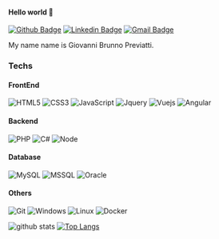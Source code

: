 #### Hello world 👋

[![Github Badge](https://img.shields.io/badge/-Github-000?style=flat-square&logo=Github&logoColor=white&link=https://github.com/gpreviatti)](https://github.com/gpreviatti)
[![Linkedin Badge](https://img.shields.io/badge/-LinkedIn-blue?style=flat-square&logo=Linkedin&logoColor=white&link=https://www.linkedin.com/in/giovanni-b-previatti-32227011a)](https://www.linkedin.com/in/giovanni-b-previatti-32227011a)
[![Gmail Badge](https://img.shields.io/badge/-Gmail-c14438?style=flat-square&logo=Gmail&logoColor=white&link=mailto:gpreviatti@gmail.com)](mailto:gpreviatti@gmail.com)

My name name is Giovanni Brunno Previatti.

### Techs

#### FrontEnd

![HTML5](https://img.shields.io/badge/-HTML5-E34F26?style=flat-square&logo=html5&logoColor=white)
![CSS3](https://img.shields.io/badge/-CSS3-549FDE?style=flat-square&logo=css3&logoColor=white)
![JavaScript](https://img.shields.io/badge/-JavaScript-yellow?style=flat-square&logo=javascript&logoColor=white)
![Jquery](https://img.shields.io/badge/-jquery-blue?style=flat-square&logo=jquery&logoColor=fff)
![Vuejs](https://img.shields.io/badge/-Vue-green?style=flat-square&logoColor=fff)
![Angular](https://img.shields.io/badge/-angular-red?style=flat-square&logo=angular&logoColor=fff)

#### Backend

![PHP](https://img.shields.io/badge/-PHP-8892BF?style=flat-square&logo=php&logoColor=white)
![C#](https://img.shields.io/badge/-CSharp-blue?style=flat-square&logo=.net&logoColor=white)
![Node](https://img.shields.io/badge/-Node-green?style=flat-square&logo=node&logoColor=white)

#### Database

![MySQL](https://img.shields.io/badge/-MySql-blue?style=flat-square&logo=mysql&logoColor=white)
![MSSQL](https://img.shields.io/badge/-MsSql-blue?style=flat-square&logoColor=white)
![Oracle](https://img.shields.io/badge/-oracle-red?style=flat-square&logo=oracle&logoColor=white)

#### Others

![Git](https://img.shields.io/badge/-Git-F05032?style=flat-square&logo=git&logoColor=white)
![Windows](https://img.shields.io/badge/-Windows-00ADEF?style=flat-square&logo=windows&logoColor=white)
![Linux](https://img.shields.io/badge/-Linux-16C60C?style=flat-square&logo=linux&logoColor=white)
![Docker](https://img.shields.io/badge/-Docker-blue?style=flat-square&logo=docker&logoColor=white)

![github stats](https://github-readme-stats.vercel.app/api?username=gpreviatti&show_icons=true)
[![Top Langs](https://github-readme-stats.vercel.app/api/top-langs/?username=gpreviatti)](https://github.com/gpreviatti/github-readme-stats)
